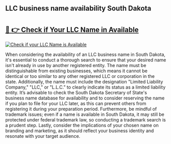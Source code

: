 ## LLC business name availability South Dakota 

# <h2><a href="http://shrsl.com/4unio">🔗 👉 Check if Your LLC Name in Available</a></h2>

[![Check if your LLC Name is Available](https://llcbible.com/name-availability-button.jpg)](http://shrsl.com/4unio)

When considering the availability of an LLC business name in South Dakota, it's essential to conduct a thorough search to ensure that your desired name isn't already in use by another registered entity. The name must be distinguishable from existing businesses, which means it cannot be identical or too similar to any other registered LLC or corporation in the state. Additionally, the name must include the designation "Limited Liability Company," "LLC," or "L.L.C." to clearly indicate its status as a limited liability entity. It’s advisable to check the South Dakota Secretary of State's business name database for availability and to consider reserving the name if you plan to file for your LLC later, as this can prevent others from registering it during your preparation period. Furthermore, be mindful of trademark issues; even if a name is available in South Dakota, it may still be protected under federal trademark law, so conducting a trademark search is a prudent step. Lastly, consider the implications of your chosen name on branding and marketing, as it should reflect your business identity and resonate with your target audience.